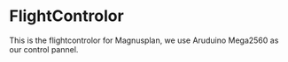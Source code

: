 # FlightControlor
 This is the flightcontrolor for Magnusplan, we use Aruduino Mega2560 as our control pannel.
 
